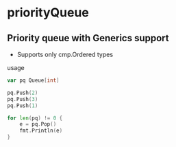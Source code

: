 # priorityQueue
## Priority queue with Generics support

* Supports only cmp.Ordered types

usage 
```go
var pq Queue[int]

pq.Push(2)
pq.Push(3)
pq.Push(1)

for len(pq) != 0 {
    e = pq.Pop()
    fmt.Println(e)
}
```

